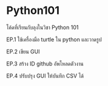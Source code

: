 # Python101
โค้ดที่เรียนกับลุงในวิชา Python 101


 EP.1  ใช้เครื่องมือ turtle ใน python และวาดรูป

 EP.2 เขียน GUI

 EP.3 สร้าง ID github อัพโหลดตัวงาน
 
 EP.4 ปรับปรุง GUI ให้บันทึก CSV ได้
